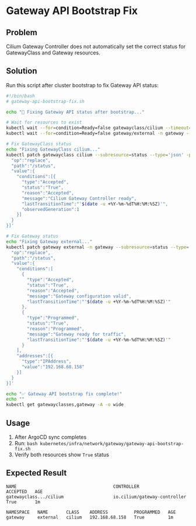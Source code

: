 # Gateway API Bootstrap Fix

## Problem
Cilium Gateway Controller does not automatically set the correct status for GatewayClass and Gateway resources.

## Solution
Run this script after cluster bootstrap to fix Gateway API status:

```bash
#!/bin/bash
# gateway-api-bootstrap-fix.sh

echo "🔧 Fixing Gateway API status after bootstrap..."

# Wait for resources to exist
kubectl wait --for=condition=Ready=false gatewayclass/cilium --timeout=60s 2>/dev/null || true
kubectl wait --for=condition=Ready=false gateway/external -n gateway --timeout=60s 2>/dev/null || true

# Fix GatewayClass status
echo "Fixing GatewayClass cilium..."
kubectl patch gatewayclass cilium --subresource=status --type='json' -p='[{
  "op":"replace",
  "path":"/status",
  "value":{
    "conditions":[{
      "type":"Accepted",
      "status":"True",
      "reason":"Accepted",
      "message":"Cilium Gateway Controller ready",
      "lastTransitionTime":"'$(date -u +%Y-%m-%dT%H:%M:%SZ)'",
      "observedGeneration":1
    }]
  }
}]'

# Fix Gateway status
echo "Fixing Gateway external..."
kubectl patch gateway external -n gateway --subresource=status --type='json' -p='[{
  "op":"replace",
  "path":"/status",
  "value":{
    "conditions":[
      {
        "type":"Accepted",
        "status":"True",
        "reason":"Accepted",
        "message":"Gateway configuration valid",
        "lastTransitionTime":"'$(date -u +%Y-%m-%dT%H:%M:%SZ)'"
      },
      {
        "type":"Programmed",
        "status":"True",
        "reason":"Programmed",
        "message":"Gateway ready for traffic",
        "lastTransitionTime":"'$(date -u +%Y-%m-%dT%H:%M:%SZ)'"
      }
    ],
    "addresses":[{
      "type":"IPAddress",
      "value":"192.168.68.158"
    }]
  }
}]'

echo "✅ Gateway API bootstrap fix complete!"
echo ""
kubectl get gatewayclasses,gateway -A -o wide
```

## Usage
1. After ArgoCD sync completes
2. Run: `bash kubernetes/infra/network/gateway/gateway-api-bootstrap-fix.sh`
3. Verify both resources show `True` status

## Expected Result
```
NAME                                     CONTROLLER                     ACCEPTED   AGE
gatewayclass.../cilium                   io.cilium/gateway-controller   True       1m

NAMESPACE   NAME       CLASS    ADDRESS          PROGRAMMED   AGE
gateway     external   cilium   192.168.68.158   True         1m
```